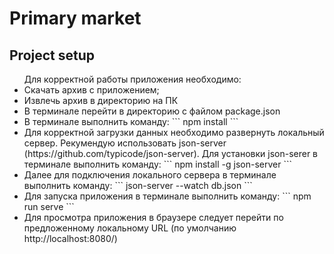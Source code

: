 # Primary market

## Project setup

<ul>Для корректной работы приложения необходимо:
    <li>Скачать архив с приложением;</li>
    <li>Извлечь архив в директорию на ПК</li>
    <li>В терминале перейти в директорию с файлом package.json</li>
    <li>В терминале выполнить команду:  
```
npm install
```
    </li>
    <li>Для корректной загрузки данных необходимо развернуть локальный сервер. Рекумендую использовать json-server (https://github.com/typicode/json-server).
        Для установки json-serer в терминале выполнить команду:  
```
npm install -g json-server
```
    </li>
    <li>Далее для подключения локального сервера в терминале выполнить команду:  
```
json-server --watch db.json
```
    </li>
    <li>Для запуска приложения в терминале выполнить команду:  
```
npm run serve
```
    </li>
    <li>Для просмотра приложения в браузере следует перейти по предложенному локальному URL (по умолчанию http://localhost:8080/)</li>
